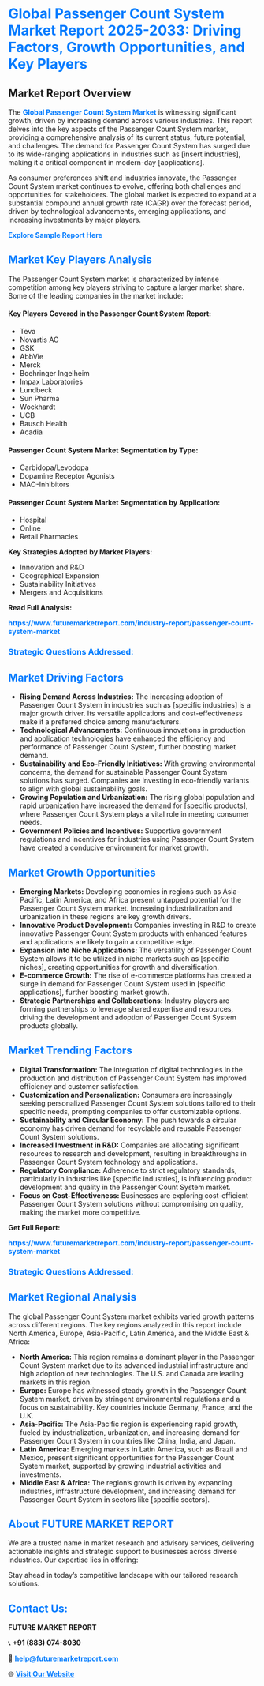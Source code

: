 <h1 style="color: #007BFF;">Global Passenger Count System Market Report 2025-2033: Driving Factors, Growth Opportunities, and Key Players</h1>

<section id="overview">
<h2>Market Report Overview</h2>
<p>The <a href="https://www.futuremarketreport.com/industry-report/passenger-count-system-market" style="color: #007BFF; text-decoration: none;"><strong>Global Passenger Count System Market</strong></a> is witnessing significant growth, driven by increasing demand across various industries. This report delves into the key aspects of the Passenger Count System market, providing a comprehensive analysis of its current status, future potential, and challenges. The demand for Passenger Count System has surged due to its wide-ranging applications in industries such as [insert industries], making it a critical component in modern-day [applications].</p>
<p>As consumer preferences shift and industries innovate, the Passenger Count System market continues to evolve, offering both challenges and opportunities for stakeholders. The global market is expected to expand at a substantial compound annual growth rate (CAGR) over the forecast period, driven by technological advancements, emerging applications, and increasing investments by major players.</p>
</section>

<section id="overview">
<p><a href="https://www.futuremarketreport.com/request-sample/reportId=35366" style="color: #007BFF; text-decoration: none;"><strong>Explore Sample Report Here</strong></a></p>
</section>

<section id="key-players">
<h2 style="color: #007BFF;">Market Key Players Analysis</h2>
<p>The Passenger Count System market is characterized by intense competition among key players striving to capture a larger market share. Some of the leading companies in the market include:</p>
<h4>Key Players Covered in the Passenger Count System Report:</h4>
<ul><li>Teva</li><li>Novartis AG</li><li>GSK</li><li>AbbVie</li><li>Merck</li><li>Boehringer Ingelheim</li><li>Impax Laboratories</li><li>Lundbeck</li><li>Sun Pharma</li><li>Wockhardt</li><li>UCB</li><li>Bausch Health</li><li>Acadia</li></ul>
<h4>Passenger Count System Market Segmentation by Type:</h4>
<ul><li>Carbidopa/Levodopa</li><li>Dopamine Receptor Agonists</li><li>MAO-Inhibitors</li></ul>

<h4>Passenger Count System Market Segmentation by Application:</h4>
<ul><li>Hospital</li><li>Online</li><li>Retail Pharmacies</li></ul>
<p><strong>Key Strategies Adopted by Market Players:</strong></p>
<ul>
<li>Innovation and R&D</li>
<li>Geographical Expansion</li>
<li>Sustainability Initiatives</li>
<li>Mergers and Acquisitions</li>
</ul>
</section>

<section>
<p><strong>Read Full Analysis: </strong></p><a href="https://www.futuremarketreport.com/industry-report/passenger-count-system-market" style="color: #007BFF; text-decoration: none;"><strong>https://www.futuremarketreport.com/industry-report/passenger-count-system-market</strong></a>
<h3 style="color: #007BFF;">Strategic Questions Addressed:</h3>
</section>

<section id="driving-factors">
<h2 style="color: #007BFF;">Market Driving Factors</h2>
<ul>
<li><strong>Rising Demand Across Industries:</strong> The increasing adoption of Passenger Count System in industries such as [specific industries] is a major growth driver. Its versatile applications and cost-effectiveness make it a preferred choice among manufacturers.</li>
<li><strong>Technological Advancements:</strong> Continuous innovations in production and application technologies have enhanced the efficiency and performance of Passenger Count System, further boosting market demand.</li>
<li><strong>Sustainability and Eco-Friendly Initiatives:</strong> With growing environmental concerns, the demand for sustainable Passenger Count System solutions has surged. Companies are investing in eco-friendly variants to align with global sustainability goals.</li>
<li><strong>Growing Population and Urbanization:</strong> The rising global population and rapid urbanization have increased the demand for [specific products], where Passenger Count System plays a vital role in meeting consumer needs.</li>
<li><strong>Government Policies and Incentives:</strong> Supportive government regulations and incentives for industries using Passenger Count System have created a conducive environment for market growth.</li>
</ul>
</section>

<section id="growth-opportunities">
<h2 style="color: #007BFF;">Market Growth Opportunities</h2>
<ul>
<li><strong>Emerging Markets:</strong> Developing economies in regions such as Asia-Pacific, Latin America, and Africa present untapped potential for the Passenger Count System market. Increasing industrialization and urbanization in these regions are key growth drivers.</li>
<li><strong>Innovative Product Development:</strong> Companies investing in R&D to create innovative Passenger Count System products with enhanced features and applications are likely to gain a competitive edge.</li>
<li><strong>Expansion into Niche Applications:</strong> The versatility of Passenger Count System allows it to be utilized in niche markets such as [specific niches], creating opportunities for growth and diversification.</li>
<li><strong>E-commerce Growth:</strong> The rise of e-commerce platforms has created a surge in demand for Passenger Count System used in [specific applications], further boosting market growth.</li>
<li><strong>Strategic Partnerships and Collaborations:</strong> Industry players are forming partnerships to leverage shared expertise and resources, driving the development and adoption of Passenger Count System products globally.</li>
</ul>
</section>

<section id="trending-factors">
<h2 style="color: #007BFF;">Market Trending Factors</h2>
<ul>
<li><strong>Digital Transformation:</strong> The integration of digital technologies in the production and distribution of Passenger Count System has improved efficiency and customer satisfaction.</li>
<li><strong>Customization and Personalization:</strong> Consumers are increasingly seeking personalized Passenger Count System solutions tailored to their specific needs, prompting companies to offer customizable options.</li>
<li><strong>Sustainability and Circular Economy:</strong> The push towards a circular economy has driven demand for recyclable and reusable Passenger Count System solutions.</li>
<li><strong>Increased Investment in R&D:</strong> Companies are allocating significant resources to research and development, resulting in breakthroughs in Passenger Count System technology and applications.</li>
<li><strong>Regulatory Compliance:</strong> Adherence to strict regulatory standards, particularly in industries like [specific industries], is influencing product development and quality in the Passenger Count System market.</li>
<li><strong>Focus on Cost-Effectiveness:</strong> Businesses are exploring cost-efficient Passenger Count System solutions without compromising on quality, making the market more competitive.</li>
</ul>
</section>

<section>
<p><strong>Get Full Report: </strong></p><a href="https://www.futuremarketreport.com/industry-report/passenger-count-system-market" style="color: #007BFF; text-decoration: none;"><strong>https://www.futuremarketreport.com/industry-report/passenger-count-system-market</strong></a>
<h3 style="color: #007BFF;">Strategic Questions Addressed:</h3>
</section>


<section id="regional-analysis">
<h2 style="color: #007BFF;">Market Regional Analysis</h2>
<p>The global Passenger Count System market exhibits varied growth patterns across different regions. The key regions analyzed in this report include North America, Europe, Asia-Pacific, Latin America, and the Middle East & Africa:</p>
<ul>
<li><strong>North America:</strong> This region remains a dominant player in the Passenger Count System market due to its advanced industrial infrastructure and high adoption of new technologies. The U.S. and Canada are leading markets in this region.</li>
<li><strong>Europe:</strong> Europe has witnessed steady growth in the Passenger Count System market, driven by stringent environmental regulations and a focus on sustainability. Key countries include Germany, France, and the U.K.</li>
<li><strong>Asia-Pacific:</strong> The Asia-Pacific region is experiencing rapid growth, fueled by industrialization, urbanization, and increasing demand for Passenger Count System in countries like China, India, and Japan.</li>
<li><strong>Latin America:</strong> Emerging markets in Latin America, such as Brazil and Mexico, present significant opportunities for the Passenger Count System market, supported by growing industrial activities and investments.</li>
<li><strong>Middle East & Africa:</strong> The region’s growth is driven by expanding industries, infrastructure development, and increasing demand for Passenger Count System in sectors like [specific sectors].</li>
</ul>
</section>

<footer>
<h2 style="color: #007BFF;">About FUTURE MARKET REPORT</h2>
<p>We are a trusted name in market research and advisory services, delivering actionable insights and strategic support to businesses across diverse industries. Our expertise lies in offering:</p>

<p>Stay ahead in today’s competitive landscape with our tailored research solutions.</p>

<h2 style="color: #007BFF;">Contact Us:</h2>
<p><strong>FUTURE MARKET REPORT</strong></p>
<p>📞 <strong>+91 (883) 074-8030</strong></p>
<p>📧 <strong><a href="mailto:help@futuremarketreport.com" style="color: #007BFF;">help@futuremarketreport.com</a></strong></p>
<p>🌐 <strong><a href="https://www.futuremarketreport.com/" style="color: #007BFF;">Visit Our Website</a></strong></p>
</footer>